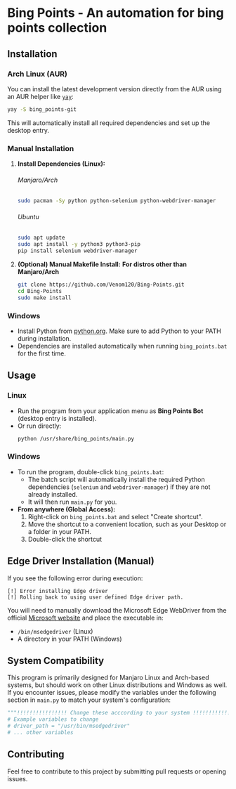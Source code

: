 # Bing Points - An automation for bing points collection

## Installation

### Arch Linux (AUR)

You can install the latest development version directly from the AUR using an AUR helper like [`yay`](https://github.com/Jguer/yay):

```bash
yay -S bing_points-git
```

This will automatically install all required dependencies and set up the desktop entry.

### Manual Installation

1.  **Install Dependencies (Linux):**
    ###### Manjaro/Arch
    ```bash
    sudo pacman -Sy python python-selenium python-webdriver-manager
    ```
    ###### Ubuntu
    ```bash
    sudo apt update
    sudo apt install -y python3 python3-pip
    pip install selenium webdriver-manager
    ```

2.  **(Optional) Manual Makefile Install:**
**For distros other than Manjaro/Arch**
    ```bash
    git clone https://github.com/Venom120/Bing-Points.git
    cd Bing-Points
    sudo make install
    ```

### Windows

*   Install Python from [python.org](https://www.python.org/downloads/). Make sure to add Python to your PATH during installation.
*   Dependencies are installed automatically when running `bing_points.bat` for the first time.

## Usage
### Linux

*   Run the program from your application menu as **Bing Points Bot** (desktop entry is installed).
*   Or run directly:
    ```bash
    python /usr/share/bing_points/main.py
    ```

### Windows

*   To run the program, double-click `bing_points.bat`:
    - The batch script will automatically install the required Python dependencies (`selenium` and `webdriver-manager`) if they are not already installed.
    - It will then run `main.py` for you.
*   **From anywhere (Global Access):**
    1.  Right-click on `bing_points.bat` and select "Create shortcut".
    2.  Move the shortcut to a convenient location, such as your Desktop or a folder in your PATH.
    3.  Double-click the shortcut

## Edge Driver Installation (Manual)

If you see the following error during execution:
```
[!] Error installing Edge driver
[!] Rolling back to using user defined Edge driver path.
```

You will need to manually download the Microsoft Edge WebDriver from the official [Microsoft website](https://developer.microsoft.com/en-us/microsoft-edge/tools/webdriver) and place the executable in:
*   `/bin/msedgedriver` (Linux)
*   A directory in your PATH (Windows)

## System Compatibility

This program is primarily designed for Manjaro Linux and Arch-based systems, but should work on other Linux distributions and Windows as well. If you encounter issues, please modify the variables under the following section in `main.py` to match your system's configuration:

```python
"""!!!!!!!!!!!!!!!! Change these acccording to your system !!!!!!!!!!!!!!!!"""
# Example variables to change
# driver_path = "/usr/bin/msedgedriver"
# ... other variables
```

## Contributing

Feel free to contribute to this project by submitting pull requests or opening issues.
